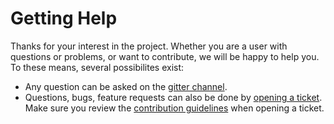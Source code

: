 # Getting Help

Thanks for your interest in the project. Whether you are a user with questions or problems, or want to contribute, we will be happy to help you. To these means, several possibilites exist:

 - Any question can be asked on the [gitter channel][gitter].
 - Questions, bugs, feature requests can also be done by [opening a ticket][open-issue].
   Make sure you review the [contribution guidelines][contribution] when opening a ticket.

[gitter]: https://gitter.im/fs2-data/general
[open-issue]: https://github.com/satabin/fs2-data/issues/new/choose
[contribution]: ./CONTRIBUTING.md
